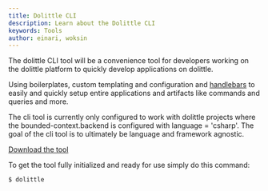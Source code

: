 ```yaml
---
title: Dolittle CLI
description: Learn about the Dolittle CLI
keywords: Tools
author: einari, woksin
---
```


The dolittle CLI tool will be a convenience tool for developers working on the dolittle platform to quickly develop applications on dolittle.

Using boilerplates, custom templating and configuration and [handlebars](http://handlebarsjs.com/) to easily and quickly setup entire applications and artifacts like commands and queries and more.

The cli tool is currently only configured to work with dolittle projects where the bounded-context.backend is configured with language = 'csharp'. The goal of the cli tool is to ultimately be language and framework agnostic. 

[Download the tool](https://dolittle.io/cli/installing/)

To get the tool fully initialized and ready for use simply do this command:
```shell
$ dolittle
```
